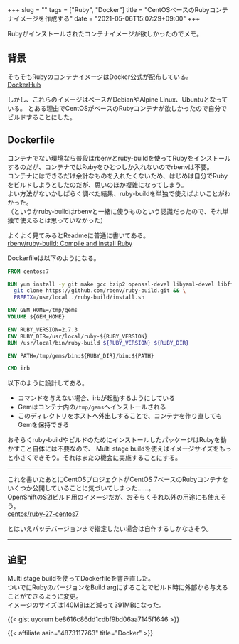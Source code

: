 +++
slug = ""
tags = ["Ruby", "Docker"]
title = "CentOSベースのRubyコンテナイメージを作成する"
date = "2021-05-06T15:07:29+09:00"
+++

Rubyがインストールされたコンテナイメージが欲しかったのでメモ。

<!--more-->

## 背景

そもそもRubyのコンテナイメージはDocker公式が配布している。  
[DockerHub](https://hub.docker.com/_/ruby)

しかし、これらのイメージはベースがDebianやAlpine Linux、Ubuntuとなっている。
とある理由でCentOSがベースのRubyコンテナが欲しかったので自分でビルドすることにした。

## Dockerfile

コンテナでない環境なら普段はrbenvとruby-buildを使ってRubyをインストールするのだが、コンテナではRubyをひとつしか入れないのでrbenvは不要。  
コンテナにはできるだけ余計なものを入れたくないため、はじめは自分でRubyをビルドしようとしたのだが、思いのほか複雑になってしまう。  
よい方法がないかしばらく調べた結果、ruby-buildを単独で使えばよいことがわかった。  
（というかruby-buildはrbenvと一緒に使うものという認識だったので、それ単独で使えるとは思っていなかった）

よくよく見てみるとReadmeに普通に書いてある。  
[rbenv/ruby-build: Compile and install Ruby](https://github.com/rbenv/ruby-build)

Dockerfileは以下のようになる。

``` dockerfile
FROM centos:7

RUN yum install -y git make gcc bzip2 openssl-devel libyaml-devel libffi-devel readline-devel zlib-devel gdbm-devel ncurses-devel && \
  git clone https://github.com/rbenv/ruby-build.git && \
  PREFIX=/usr/local ./ruby-build/install.sh

ENV GEM_HOME=/tmp/gems
VOLUME ${GEM_HOME}

ENV RUBY_VERSION=2.7.3
ENV RUBY_DIR=/usr/local/ruby-${RUBY_VERSION}
RUN /usr/local/bin/ruby-build ${RUBY_VERSION} ${RUBY_DIR}

ENV PATH=/tmp/gems/bin:${RUBY_DIR}/bin:${PATH}

CMD irb
```

以下のように設計してある。

* コマンドを与えない場合、irbが起動するようにしている
* Gemはコンテナ内の`/tmp/gems`へインストールされる
* このディレクトリをホストへ外出しすることで、コンテナを作り直してもGemを保持できる

おそらくruby-buildやビルドのためにインストールしたパッケージはRubyを動かすこと自体には不要なので、
Multi stage buildを使えばイメージサイズをもっと小さくできそう。それはまたの機会に実施することにする。

---

これを書いたあとにCentOSプロジェクトがCentOS 7ベースのRubyコンテナをいくつか公開していることに気づいてしまった……。  
OpenShiftのS2Iビルド用のイメージだが、おそらくそれ以外の用途にも使えそう。  
[centos/ruby-27-centos7](https://hub.docker.com/r/centos/ruby-27-centos7)

とはいえパッチバージョンまで指定したい場合は自作するしかなさそう。

---

## 追記
Multi stage buildを使ってDockerfileを書き直した。  
ついでにRubyのバージョンをBuild argにすることでビルド時に外部から与えることができるように変更。  
イメージのサイズは140MBほど減って391MBになった。

{{< gist uyorum be8616c86dd1cdbf9bd06aa7145f1646 >}}


{{< affiliate asin="4873117763" title="Docker" >}}
